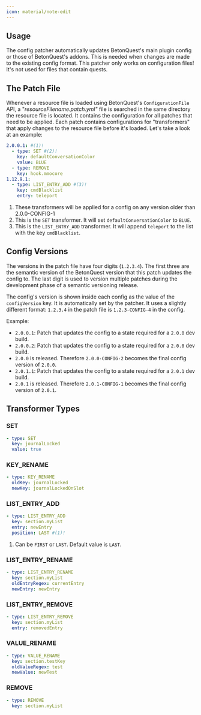 ```yaml
---
icon: material/note-edit
---
```


## Usage
The config patcher automatically updates BetonQuest's main plugin config or those of BetonQuest's addons.
This is needed when changes are made to the existing config format.
This patcher only works on configuration files! It's not used for files that contain quests.


## The Patch File
Whenever a resource file is loaded using BetonQuest's `ConfigurationFile` API, a "_resourceFilename.patch.yml"_ file 
is searched in the same directory the resource file is located. It contains the configuration for all patches
that need to be applied. Each patch contains configurations for "transformers" that apply changes to the resource
file before it's loaded. Let's take a look at an example:

``` YAML title="config.patch.yml"
2.0.0.1: #(1)!
  - type: SET #(2)!
    key: defaultConversationColor
    value: BLUE
  - type: REMOVE
    key: hook.mmocore
1.12.9.1:
  - type: LIST_ENTRY_ADD #(3)!
    key: cmdBlacklist
    entry: teleport
```

1. These transformers will be applied for a config on any version older than 2.0.0-CONFIG-1
2. This is the `SET` transformer. It will set `defaultConversationColor` to `BLUE`.
3. This is the `LIST_ENTRY_ADD` transformer. It will append `teleport` to the list with the key `cmdBlacklist`.

## Config Versions
The versions in the patch file have four digits (`1.2.3.4`). The first three are the semantic version of the BetonQuest 
version that this patch updates the config to. The last digit is used to version multiple patches during the
development phase of a semantic versioning release. 

The config's version is shown inside each config as the value of the `configVersion` key. It is automatically set by the patcher.
It uses a slightly different format: `1.2.3.4` in the patch file is `1.2.3-CONFIG-4` in the config.

Example:

* `2.0.0.1`: Patch that updates the config to a state required for a `2.0.0` dev build.
* `2.0.0.2`: Patch that updates the config to a state required for a `2.0.0` dev build.
* `2.0.0` is released. Therefore `2.0.0-CONFIG-2` becomes the final config version of `2.0.0`.
* `2.0.1.1`: Patch that updates the config to a state required for a `2.0.1` dev build.
* `2.0.1` is released. Therefore `2.0.1-CONFIG-1` becomes the final config version of `2.0.1`.

## Transformer Types
### SET

``` YAML title="Syntax"
- type: SET
  key: journalLocked
  value: true
```

### KEY_RENAME

``` YAML title="Syntax"
- type: KEY_RENAME
  oldKey: journalLocked
  newKey: journalLockedOnSlot
```

### LIST_ENTRY_ADD

``` YAML title="Syntax"
- type: LIST_ENTRY_ADD
  key: section.myList
  entry: newEntry
  position: LAST #(1)!
```

1. Can be `FIRST` or `LAST`. Default value is `LAST`.

### LIST_ENTRY_RENAME

``` YAML title="Syntax"
- type: LIST_ENTRY_RENAME
  key: section.myList
  oldEntryRegex: currentEntry
  newEntry: newEntry
```

### LIST_ENTRY_REMOVE

``` YAML title="Syntax"
- type: LIST_ENTRY_REMOVE
  key: section.myList
  entry: removedEntry
```

### VALUE_RENAME

``` YAML title="Syntax" 
- type: VALUE_RENAME
  key: section.testKey
  oldValueRegex: test
  newValue: newTest
```

### REMOVE

``` YAML title="Syntax"
- type: REMOVE
  key: section.myList
```
